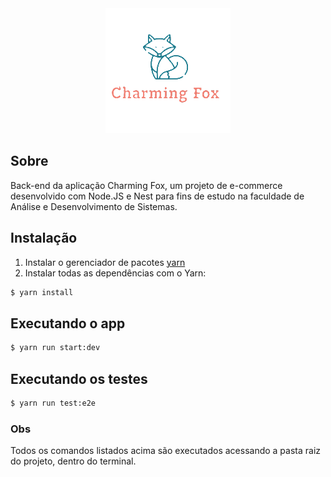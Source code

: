 <div align="center">
  <img src="./src/public/logo-675441896-1680313977-b8da0a9fd72c5b190dc1497d90c2c6df1680313978-480-0.png" />
</div>

## Sobre
Back-end da aplicação Charming Fox, um projeto de e-commerce desenvolvido com Node.JS e Nest para fins de estudo na faculdade de Análise e Desenvolvimento de Sistemas.
## Instalação
1. Instalar o gerenciador de pacotes [yarn](https://classic.yarnpkg.com/lang/en/docs/install/)
2. Instalar todas as dependências com o Yarn:

```bash
$ yarn install
```

## Executando o app

```bash
$ yarn run start:dev
```

## Executando os testes

```bash
$ yarn run test:e2e
```
### Obs
Todos os comandos listados acima são executados acessando a pasta raiz do projeto, dentro do terminal.
